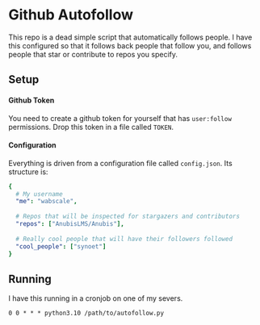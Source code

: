 # Github Autofollow

This repo is a dead simple script that automatically follows people. I have this configured so that it follows back people that follow you, and follows people that star or contribute to repos you specify.

## Setup

#### Github Token

You need to create a github token for yourself that has `user:follow` permissions. Drop this token in a file called `TOKEN`.

#### Configuration

Everything is driven from a configuration file called `config.json`. Its structure is:

```yaml
{
  # My username
  "me": "wabscale",
  
  # Repos that will be inspected for stargazers and contributors
  "repos": ["AnubisLMS/Anubis"],
  
  # Really cool people that will have their followers followed
  "cool_people": ["synoet"]
}
```

## Running

I have this running in a cronjob on one of my severs. 

```text
0 0 * * * python3.10 /path/to/autofollow.py
```
